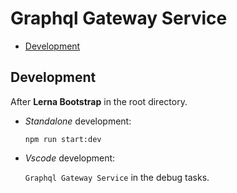# Graphql Gateway Service

- [Development](#Development)

## Development

After **Lerna Bootstrap** in the root directory.

- _Standalone_ development:

  `npm run start:dev`

- _Vscode_ development:

  `Graphql Gateway Service` in the debug tasks.
